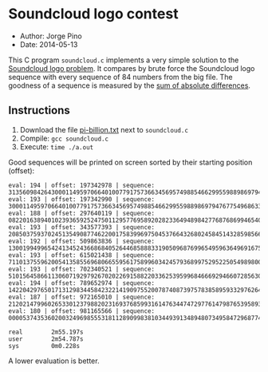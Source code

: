 Soundcloud logo contest
=======================

* Author: Jorge Pino
* Date: 2014-05-13

This C program `soundcloud.c` implements a very simple solution to the [Soundcloud logo problem](https://developers.soundcloud.com/blog/buzzwords-contest). It compares by brute force the Soundcloud logo sequence with every sequence of 84 numbers from the big file. The goodness of a sequence is measured by the [sum of absolute differences](http://en.wikipedia.org/wiki/Sum_of_absolute_differences).


## Instructions

1. Download the file [pi-billion.txt](http://stuff.mit.edu/afs/sipb/contrib/pi/pi-billion.txt) next to `soundcloud.c`
2. Compile: `gcc soundcloud.c`
3. Execute: `time ./a.out`

Good sequences will be printed on screen sorted by their starting position (offset):

    eval: 194 | offset: 197342978 | sequence: 313560984264300011495970664010077917573663456957498854662995598898697947677549686339
    eval: 193 | offset: 197342990 | sequence: 300011495970664010077917573663456957498854662995598898697947677549686339433357728071
    eval: 188 | offset: 297640119 | sequence: 082201638940102393659252475011295776958920282336494898427768768699465405437965994582
    eval: 193 | offset: 343577393 | sequence: 208503759370245135490877462200175839969750453766432680245845143285985661373828688970
    eval: 192 | offset: 509863836 | sequence: 130019949965424134524366868405264468588833190509687699654959636496916755646763968671
    eval: 193 | offset: 615021438 | sequence: 711013755962005413585569680665595617589960342457936899752952250549898008094549797848
    eval: 193 | offset: 702340521 | sequence: 510156458661130607192979267020226915882203362539599684666929466072856307246449876945
    eval: 194 | offset: 789652974 | sequence: 142204297650171312983445842322141909755200787408739757838589593329762648444919386594
    eval: 187 | offset: 972165010 | sequence: 212021479960265330123798820231693768599316147634474729776147987653958935291919768971
    eval: 180 | offset: 981165566 | sequence: 000053743536020032496985553181128909983810344939134894807349584729687746183109884672

    real        2m55.197s
    user        2m54.787s
    sys         0m0.228s

A lower evaluation is better.
